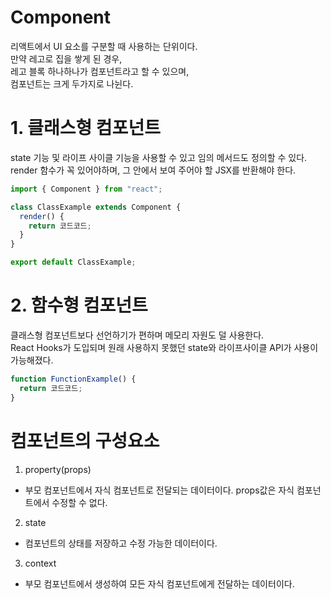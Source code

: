 # **Component**

리액트에서 UI 요소를 구분할 때 사용하는 단위이다.  
만약 레고로 집을 쌓게 된 경우,  
레고 블록 하나하나가 컴포넌트라고 할 수 있으며,  
컴포넌트는 크게 두가지로 나뉜다.

# **1. 클래스형 컴포넌트**

state 기능 및 라이프 사이클 기능을 사용할 수 있고 임의 메서드도 정의할 수 있다.  
render 함수가 꼭 있어야하며, 그 안에서 보여 주어야 할 JSX를 반환해야 한다.

```javascript
import { Component } from "react";

class ClassExample extends Component {
  render() {
    return 코드코드;
  }
}

export default ClassExample;
```

# **2. 함수형 컴포넌트**

클래스형 컴포넌트보다 선언하기가 편하며 메모리 자원도 덜 사용한다.  
React Hooks가 도입되며 원래 사용하지 못했던 state와 라이프사이클 API가 사용이 가능해졌다.

```javascript
function FunctionExample() {
  return 코드코드;
}
```

# **컴포넌트의 구성요소**

1. property(props)

- 부모 컴포넌트에서 자식 컴포넌트로 전달되는 데이터이다. props값은 자식 컴포넌트에서 수정할 수 없다.

2. state

- 컴포넌트의 상태를 저장하고 수정 가능한 데이터이다.

3. context

- 부모 컴포넌트에서 생성하여 모든 자식 컴포넌트에게 전달하는 데이터이다.


